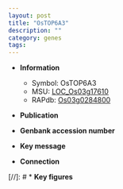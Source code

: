 ```yaml
---
layout: post
title: "OsTOP6A3"
description: ""
category: genes
tags: 
---
```


* **Information**  
    + Symbol: OsTOP6A3  
    + MSU: [LOC_Os03g17610](http://rice.uga.edu/cgi-bin/ORF_infopage.cgi?orf=LOC_Os03g17610)  
    + RAPdb: [Os03g0284800](http://rapdb.dna.affrc.go.jp/viewer/gbrowse_details/irgsp1?name=Os03g0284800)  

* **Publication**  

* **Genbank accession number**  

* **Key message**  

* **Connection**  

[//]: # * **Key figures**  


